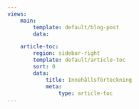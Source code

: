 ```yaml
---
views:
    main:
        template: default/blog-post
        data:

    article-toc:
        region: sidebar-right
        template: default/article-toc
        sort: 0
        data:
            title: Innehållsförteckning
            meta:
                type: article-toc
...
```

